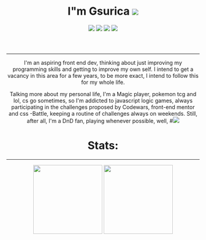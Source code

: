 <header>
    <h1 align="center">
        I"m Gsurica <img src="https://img.shields.io/badge/Role-FrontEnd%20--%20Dev-%23b5179e"> 
    </h1>
    <div style="inline-block" align="center">
        <a href="https://www.linkedin.com/in/guilherme-surica-747734223/" target="_blank"><img src="https://img.shields.io/badge/Gmail-D14836?style=for-the-badge&logo=gmail&logoColor=white"><a/>
        <a href="https://www.linkedin.com/in/guilherme-surica-747734223/" target="_blank"><img src=https://img.shields.io/badge/LinkedIn-0077B5?style=for-the-badge&logo=linkedin&logoColor=white><a/>
        <a href="https://github.com/Gsurica" target="_blank"><img src=https://img.shields.io/badge/GitHub-100000?style=for-the-badge&logo=github&logoColor=white><a/>
        <a href="https://outlook.live.com/mail/0/"><img src="https://img.shields.io/badge/Microsoft_Outlook-0078D4?style=for-the-badge&logo=microsoft-outlook&logoColor=white"></a>
    </div>
</header>
            <hr>
    <div align="center">
        <p>
        I'm an aspiring front end dev, thinking about just improving my programming skills and getting to improve my own self. I intend to get a vacancy in this area             for a few years, to be more exact, I intend to follow this for my whole life.
        </p>
        <p>
            Talking more about my personal life, I'm a Magic player, pokemon tcg and lol, cs go sometimes, so I'm addicted to javascript logic games, always                         participating in the challenges proposed by Codewars, front-end mentor and css -Battle, keeping a routine of challenges always on weekends. Still, after all,             I'm a DnD fan, playing whenever possible, well, #<img src="https://img.shields.io/badge/-MageForever-%23480ca8"> 
        </p>
     </div>
            <h1 align="center">
                Stats: 
            </h1>
            <hr>
    <div align="center">
        <img height="180em" src="https://github-readme-stats.vercel.app/api?username=Gsurica&show_icons=true&theme=graywhite&include_all_commits=truecount_private=true"/>
        <img height="180em" src="https://github-readme-stats.vercel.app/api/top-langs/?username=Gsurica&layout=compact&langs_count=16&theme=graywhite"/>
    </div>
